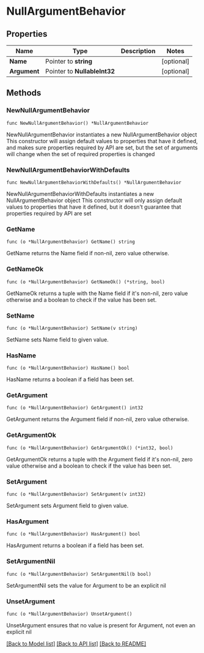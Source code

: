 # NullArgumentBehavior

## Properties

Name | Type | Description | Notes
------------ | ------------- | ------------- | -------------
**Name** | Pointer to **string** |  | [optional] 
**Argument** | Pointer to **NullableInt32** |  | [optional] 

## Methods

### NewNullArgumentBehavior

`func NewNullArgumentBehavior() *NullArgumentBehavior`

NewNullArgumentBehavior instantiates a new NullArgumentBehavior object
This constructor will assign default values to properties that have it defined,
and makes sure properties required by API are set, but the set of arguments
will change when the set of required properties is changed

### NewNullArgumentBehaviorWithDefaults

`func NewNullArgumentBehaviorWithDefaults() *NullArgumentBehavior`

NewNullArgumentBehaviorWithDefaults instantiates a new NullArgumentBehavior object
This constructor will only assign default values to properties that have it defined,
but it doesn't guarantee that properties required by API are set

### GetName

`func (o *NullArgumentBehavior) GetName() string`

GetName returns the Name field if non-nil, zero value otherwise.

### GetNameOk

`func (o *NullArgumentBehavior) GetNameOk() (*string, bool)`

GetNameOk returns a tuple with the Name field if it's non-nil, zero value otherwise
and a boolean to check if the value has been set.

### SetName

`func (o *NullArgumentBehavior) SetName(v string)`

SetName sets Name field to given value.

### HasName

`func (o *NullArgumentBehavior) HasName() bool`

HasName returns a boolean if a field has been set.

### GetArgument

`func (o *NullArgumentBehavior) GetArgument() int32`

GetArgument returns the Argument field if non-nil, zero value otherwise.

### GetArgumentOk

`func (o *NullArgumentBehavior) GetArgumentOk() (*int32, bool)`

GetArgumentOk returns a tuple with the Argument field if it's non-nil, zero value otherwise
and a boolean to check if the value has been set.

### SetArgument

`func (o *NullArgumentBehavior) SetArgument(v int32)`

SetArgument sets Argument field to given value.

### HasArgument

`func (o *NullArgumentBehavior) HasArgument() bool`

HasArgument returns a boolean if a field has been set.

### SetArgumentNil

`func (o *NullArgumentBehavior) SetArgumentNil(b bool)`

 SetArgumentNil sets the value for Argument to be an explicit nil

### UnsetArgument
`func (o *NullArgumentBehavior) UnsetArgument()`

UnsetArgument ensures that no value is present for Argument, not even an explicit nil

[[Back to Model list]](../README.md#documentation-for-models) [[Back to API list]](../README.md#documentation-for-api-endpoints) [[Back to README]](../README.md)


